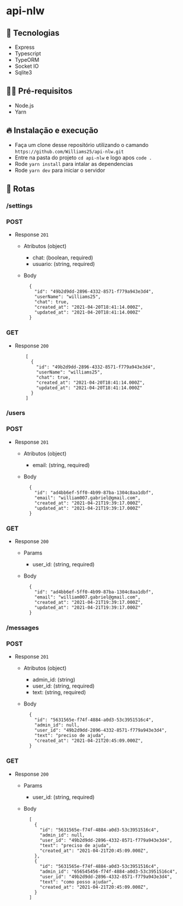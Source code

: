 # api-nlw

## 🚀 Tecnologias

- Express
- Typescript
- TypeORM
- Socket IO
- Sqlite3

## ✋🏻 Pré-requisitos

- Node.js
- Yarn

## 🔥 Instalação e execução

- Faça um clone desse repositório utilizando o camando `https://github.com/Williams25/api-nlw.git`
- Entre na pasta do projeto `cd api-nlw` e logo apos `code .`
- Rode `yarn install` para intalar as dependencias
- Rode `yarn dev` para iniciar o servidor

## :rocket: Rotas

### /settings

### POST

- Response `201`

  - Atributos (object)

    - chat: (boolean, required)
    - usuario: (string, required)

  - Body

          {
            "id": "49b2d9dd-2896-4332-8571-f779a943e3d4",
            "userName": "williams25",
            "chat": true,
            "created_at": "2021-04-20T18:41:14.000Z",
            "updated_at": "2021-04-20T18:41:14.000Z"
          }

### GET

- Response `200`

          [
            {
              "id": "49b2d9dd-2896-4332-8571-f779a943e3d4",
              "userName": "williams25",
              "chat": true,
              "created_at": "2021-04-20T18:41:14.000Z",
              "updated_at": "2021-04-20T18:41:14.000Z"
            }
          ]

### /users

### POST

- Response `201`

  - Atributos (object)

    - email: (string, required)

  - Body

          {
            "id": "ad4bb6ef-5ff0-4b99-87ba-1304c8aa1dbf",
            "email": "william007.gabriel@gmail.com",
            "created_at": "2021-04-21T19:39:17.000Z",
            "updated_at": "2021-04-21T19:39:17.000Z"
          }

### GET

- Response `200`

  - Params

    - user_id: (string, required)

  - Body

          {
            "id": "ad4bb6ef-5ff0-4b99-87ba-1304c8aa1dbf",
            "email": "william007.gabriel@gmail.com",
            "created_at": "2021-04-21T19:39:17.000Z",
            "updated_at": "2021-04-21T19:39:17.000Z"
          }

### /messages

### POST

- Response `201`

  - Atributos (object)

    - admin_id: (string)
    - user_id: (string, required)
    - text: (string, required)

  - Body

          {
            "id": "5631565e-f74f-4884-a0d3-53c3951516c4",
            "admin_id": null,
            "user_id": "49b2d9dd-2896-4332-8571-f779a943e3d4",
            "text": "preciso de ajuda",
            "created_at": "2021-04-21T20:45:09.000Z",
          }

### GET

- Response `200`

  - Params

    - user_id: (string, required)

  - Body

          [
            {
              "id": "5631565e-f74f-4884-a0d3-53c3951516c4",
              "admin_id": null,
              "user_id": "49b2d9dd-2896-4332-8571-f779a943e3d4",
              "text": "preciso de ajuda",
              "created_at": "2021-04-21T20:45:09.000Z",
            },
            {
              "id": "5631565e-f74f-4884-a0d3-53c3951516c4",
              "admin_id": "656545456-f74f-4884-a0d3-53c3951516c4",
              "user_id": "49b2d9dd-2896-4332-8571-f779a943e3d4",
              "text": "como posso ajudar",
              "created_at": "2021-04-21T20:45:09.000Z",
            }
          ]
